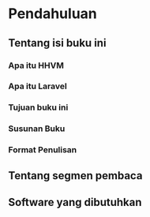 # Pendahuluan #

## Tentang isi buku ini ##

### Apa itu HHVM ###

### Apa itu Laravel ###

### Tujuan buku ini ###

### Susunan Buku ###

### Format Penulisan ###

## Tentang segmen pembaca ##

## Software yang dibutuhkan ##


